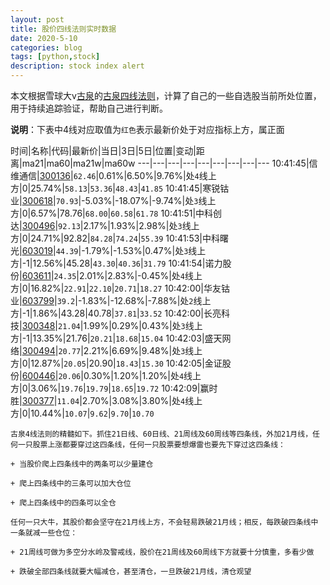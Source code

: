 ```yaml
---
layout: post
title: 股价四线法则实时数据
date: 2020-5-10
categories: blog
tags: [python,stock]
description: stock index alert
---
```



本文根据雪球大v[古泉](https://xueqiu.com/u/7148646888)的[古泉四线法则](https://xueqiu.com/7148646888/130498192)，计算了自己的一些自选股当前所处位置，用于持续追踪验证，帮助自己进行判断。

**说明**：下表中4线对应取值为`红色`表示最新价处于对应指标上方，属正面

时间|名称|代码|最新价|当日|3日|5日|位置|变动|距离|ma21|ma60|ma21w|ma60w
---|---|---|---|---|---|---|---|---
10:41:45|信维通信|[300136](https://xueqiu.com/S/SZ300136)|`62.46`|0.61%|6.50%|9.76%|处`4`线上方|0|25.74%|`58.13`|`53.36`|`48.43`|`41.85`
10:41:45|寒锐钴业|[300618](https://xueqiu.com/S/SZ300618)|`70.93`|-5.03%|-18.07%|-9.74%|处`3`线上方|0|6.57%|78.76|`68.00`|`60.58`|`61.78`
10:41:51|中科创达|[300496](https://xueqiu.com/S/SZ300496)|`92.13`|2.17%|1.93%|2.98%|处`3`线上方|0|24.71%|92.82|`84.28`|`74.24`|`55.39`
10:41:53|中科曙光|[603019](https://xueqiu.com/S/SH603019)|`44.39`|-1.79%|-1.53%|0.47%|处`3`线上方|-1|12.56%|45.28|`43.30`|`40.36`|`31.79`
10:41:54|诺力股份|[603611](https://xueqiu.com/S/SH603611)|`24.35`|2.01%|2.83%|-0.45%|处`4`线上方|0|16.82%|`22.91`|`22.10`|`20.71`|`18.27`
10:42:00|华友钴业|[603799](https://xueqiu.com/S/SH603799)|`39.2`|-1.83%|-12.68%|-7.88%|处`2`线上方|-1|1.86%|43.28|40.78|`37.81`|`33.52`
10:42:00|长亮科技|[300348](https://xueqiu.com/S/SZ300348)|`21.04`|1.99%|0.29%|0.43%|处`3`线上方|-1|13.35%|21.76|`20.21`|`18.68`|`15.04`
10:42:03|盛天网络|[300494](https://xueqiu.com/S/SZ300494)|`20.77`|2.21%|6.69%|9.48%|处`3`线上方|0|12.87%|`20.05`|20.90|`18.43`|`15.30`
10:42:05|金证股份|[600446](https://xueqiu.com/S/SH600446)|`20.06`|0.30%|1.20%|1.20%|处`4`线上方|0|3.06%|`19.76`|`19.79`|`18.65`|`19.72`
10:42:09|赢时胜|[300377](https://xueqiu.com/S/SZ300377)|`11.04`|2.70%|3.08%|3.80%|处`4`线上方|0|10.44%|`10.07`|`9.62`|`9.70`|`10.70`

```
古泉4线法则的精髓如下。抓住21日线、60日线、21周线及60周线等四条线，外加21月线，任何一只股票上涨都要穿过这四条线，任何一只股票要想爆雷也要先下穿过这四条线：

+ 当股价爬上四条线中的两条可以少量建仓

+ 爬上四条线中的三条可以加大仓位

+ 爬上四条线中的四条可以全仓

任何一只大牛，其股价都会坚守在21月线上方，不会轻易跌破21月线；相反，每跌破四条线中一条就减一些仓位：

+ 21周线可做为多空分水岭及警戒线，股价在21周线及60周线下方就要十分慎重，多看少做

+ 跌破全部四条线就要大幅减仓，甚至清仓，一旦跌破21月线，清仓观望
```